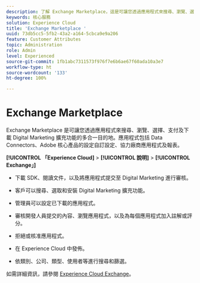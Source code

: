 ```yaml
---
description: 了解 Exchange Marketplace，這是可讓您透過應用程式來搜尋、瀏覽、選擇、支付及下載 Digital Marketing 擴充功能的多合一目的地。
keywords: 核心服務
solution: Experience Cloud
title: 'Exchange Marketplace '
uuid: 73db5cc5-5fb2-43a2-a164-5cbca9e9a206
feature: Customer Attributes
topic: Administration
role: Admin
level: Experienced
source-git-commit: 1fb1abc7311573f976f7e6b6ae67f60ada10a3e7
workflow-type: ht
source-wordcount: '133'
ht-degree: 100%

---
```



# Exchange Marketplace

Exchange Marketplace 是可讓您透過應用程式來搜尋、瀏覽、選擇、支付及下載 Digital Marketing 擴充功能的多合一目的地。應用程式包括 Data Connectors、Adobe 核心產品的設定自訂設定、協力廠商應用程式及報表。

**[!UICONTROL 「Experience Cloud]** > **[!UICONTROL 說明]** > **[!UICONTROL Exchange」]**

* 下載 SDK、閱讀文件，以及將應用程式提交至 Digital Marketing 進行審核。

* 客戶可以搜尋、選取和安裝 Digital Marketing 擴充功能。

* 管理員可以設定已下載的應用程式。

* 審核開發人員提交的內容、瀏覽應用程式，以及為每個應用程式加入註解或評分。

* 拒絕或核准應用程式。

* 在 Experience Cloud 中發佈。

* 依類別、公司、類型、使用者等進行搜尋和篩選。

如需詳細資訊，請參閱 [Experience Cloud Exchange](https://exchange.adobe.com/experiencecloud.html)。
